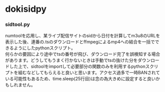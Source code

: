 # dokisidpy
### sidtool.py
numtoolを応用し、某ライブ配信サイトのsidから日付を計算してm3u8のURLを表示した後、連番の.tsのダウンロードとffmpegによるmp4への結合を一括でできるようにしたpythonスクリプト。<br>
何らかの要因により途中でtsの番号が飛び、ダウンロード完了を誤検知する場合があります。どうしてもうまく行かないときは手動でtsの抜けた分をダウンロードした上で、sidtoolをimportして必要部分の関数のみを利用するpythonスクリプトを組むなどしてもらえると良いと思います。アクセス過多で一時BANされている可能性もあるため、time.sleep(25行目)は念の為大きめに設定すると良いかもしれません。
